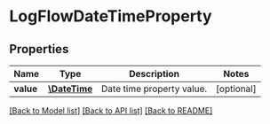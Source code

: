 # LogFlowDateTimeProperty

## Properties
Name | Type | Description | Notes
------------ | ------------- | ------------- | -------------
**value** | [**\DateTime**](\DateTime.md) | Date time property value. | [optional] 

[[Back to Model list]](../README.md#documentation-for-models) [[Back to API list]](../README.md#documentation-for-api-endpoints) [[Back to README]](../README.md)


